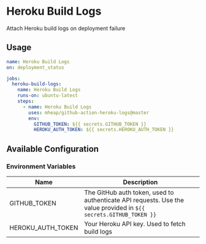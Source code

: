 # Heroku Build Logs

Attach Heroku build logs on deployment failure

## Usage

```yaml
name: Heroku Build Logs
on: deployment_status

jobs:
  heroku-build-logs:
    name: Heroku Build Logs
    runs-on: ubuntu-latest
    steps:
      - name: Heroku Build Logs
        uses: mheap/github-action-heroku-logs@master
        env:
          GITHUB_TOKEN: ${{ secrets.GITHUB_TOKEN }}
          HEROKU_AUTH_TOKEN: ${{ secrets.HEROKU_AUTH_TOKEN }}
```

## Available Configuration

### Environment Variables

| Name              | Description                                                                                                       |
| ----------------- | ----------------------------------------------------------------------------------------------------------------- |
| GITHUB_TOKEN      | The GitHub auth token, used to authenticate API requests. Use the value provided in `${{ secrets.GITHUB_TOKEN }}` |
| HEROKU_AUTH_TOKEN | Your Heroku API key. Used to fetch build logs                                                                     |
